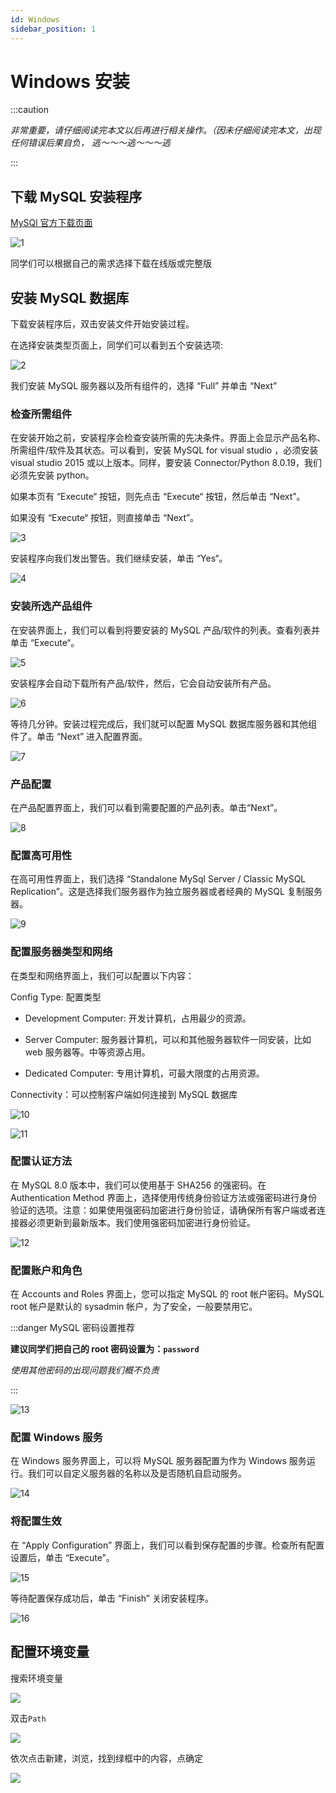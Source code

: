 ```yaml
---
id: Windows
sidebar_position: 1
---
```


# Windows 安装

:::caution

_非常重要，请仔细阅读完本文以后再进行相关操作。（因未仔细阅读完本文，出现任何错误后果自负， 逃～～～逃～～～逃_

:::


## 下载 MySQL 安装程序

[MySQl 官方下载页面](https://dev.mysql.com/downloads/installer/)

![1](./img/1.png)

同学们可以根据自己的需求选择下载在线版或完整版

## 安装 MySQL 数据库

下载安装程序后，双击安装文件开始安装过程。

在选择安装类型页面上，同学们可以看到五个安装选项:

![2](./img/2.png)

我们安装 MySQL 服务器以及所有组件的，选择 “Full” 并单击 “Next”

### 检查所需组件

在安装开始之前，安装程序会检查安装所需的先决条件。界面上会显示产品名称、所需组件/软件及其状态。可以看到，安装 MySQL for visual studio ，必须安装 visual studio 2015 或以上版本。同样，要安装 Connector/Python 8.0.19，我们必须先安装 python。

如果本页有 “Execute“ 按钮，则先点击 “Execute“ 按钮，然后单击 “Next”。

如果没有 “Execute“ 按钮，则直接单击 “Next”。

![3](./img/3.png)

安装程序向我们发出警告。我们继续安装，单击 “Yes“。

![4](./img/4.png)

### 安装所选产品组件

在安装界面上，我们可以看到将要安装的 MySQL 产品/软件的列表。查看列表并单击 “Execute“。

![5](./img/5.png)

安装程序会自动下载所有产品/软件，然后，它会自动安装所有产品。

![6](./img/6.png)

等待几分钟。安装过程完成后，我们就可以配置 MySQL 数据库服务器和其他组件了。单击 “Next” 进入配置界面。

![7](./img/7.png)

### 产品配置

在产品配置界面上，我们可以看到需要配置的产品列表。单击“Next”。

![8](./img/8.png)

### 配置高可用性

在高可用性界面上，我们选择 “Standalone MySql Server / Classic MySQL Replication”。这是选择我们服务器作为独立服务器或者经典的 MySQL 复制服务器。

![9](./img/9.png)

### 配置服务器类型和网络

在类型和网络界面上，我们可以配置以下内容：

Config Type: 配置类型

- Development Computer: 开发计算机，占用最少的资源。

- Server Computer: 服务器计算机，可以和其他服务器软件一同安装，比如 web 服务器等。中等资源占用。

- Dedicated Computer: 专用计算机，可最大限度的占用资源。

Connectivity：可以控制客户端如何连接到 MySQL 数据库

![10](./img/10.png)

![11](./img/11.png)

### 配置认证方法

在 MySQL 8.0 版本中，我们可以使用基于 SHA256 的强密码。在 Authentication Method 界面上，选择使用传统身份验证方法或强密码进行身份验证的选项。注意：如果使用强密码加密进行身份验证，请确保所有客户端或者连接器必须更新到最新版本。我们使用强密码加密进行身份验证。

![12](./img/12.png)

### 配置账户和角色

在 Accounts and Roles 界面上，您可以指定 MySQL 的 root 帐户密码。MySQL root 帐户是默认的 sysadmin 帐户，为了安全，一般要禁用它。

:::danger MySQL 密码设置推荐

**建议同学们把自己的 root 密码设置为：`password`**

_使用其他密码的出现问题我们概不负责_

:::

![13](./img/13.png)

### 配置 Windows 服务

在 Windows 服务界面上，可以将 MySQL 服务器配置为作为 Windows 服务运行。我们可以自定义服务器的名称以及是否随机自启动服务。

![14](./img/14.png)

### 将配置生效

在 “Apply Configuration” 界面上，我们可以看到保存配置的步骤。检查所有配置设置后，单击 “Execute”。

![15](./img/15.png)

等待配置保存成功后，单击 “Finish” 关闭安装程序。

![16](./img/16.png)

## 配置环境变量

搜索环境变量

![](img/23.png)

双击`Path`

![](img/24.png)

依次点击新建，浏览，找到绿框中的内容，点确定

![](img/25.png)